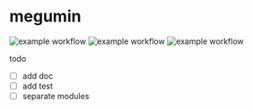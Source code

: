 # megumin

![example workflow](https://github.com/sabercon/megumin/actions/workflows/detekt.yml/badge.svg)
![example workflow](https://github.com/sabercon/megumin/actions/workflows/gradle.yml/badge.svg)
![example workflow](https://github.com/sabercon/megumin/actions/workflows/docker.yml/badge.svg)

todo

- [ ] add doc
- [ ] add test
- [ ] separate modules

